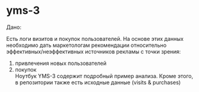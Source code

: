 # yms-3
Дано:<br>

Есть логи визитов и покупок пользователей. На основе этих данных необходимо дать маркетологам рекомендации относительно эффективных/неэффективных источников рекламы с точки зрения:<br>
1. привлечения новых пользователей<br>
2. покупок<br>
Ноутбук YMS-3 содержит подробный пример анализа. Кроме этого, в репозитории также есть исходные данные (visits &amp; purchases)
